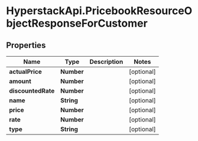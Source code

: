 # HyperstackApi.PricebookResourceObjectResponseForCustomer

## Properties

Name | Type | Description | Notes
------------ | ------------- | ------------- | -------------
**actualPrice** | **Number** |  | [optional] 
**amount** | **Number** |  | [optional] 
**discountedRate** | **Number** |  | [optional] 
**name** | **String** |  | [optional] 
**price** | **Number** |  | [optional] 
**rate** | **Number** |  | [optional] 
**type** | **String** |  | [optional] 


